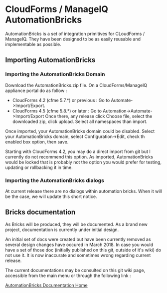 # CloudForms / ManageIQ AutomationBricks

AutomationBricks is a set of integration primitives for CLoudForms / ManageIQ.
They have been designed to be as easily reusable and implementable as possible.

## Importing AutomationBricks

### Importing the AutomationBricks Domain
Download the AutomationBricks.zip file.
On a CloudForms/ManageIQ appliance portal do as follow :
 * CloudForms 4.2 (cfme 5.7.\*) or previous : Go to Automate->Import/Export. 
 * CloudForms 4.5 (cfme 5.8.\*) or later : Go to Automation->Automate->Import/Export
Once there, any release click Choose file, select the downloaded zip, click upload.
Select all namespaces than import.

Once imported, your AutomationBricks domain could be disabled. Select your AutomationBricks domain, select Configuration->Edit, check th enabled box option, then save.

Starting with CloudForms 4.2, you may do a direct import from git but I currently do not recommend this option.
As imported, AutomationBricks would be locked that is probably not the option you would prefer for testing, updating or rollbacking it in time.

### Importing the AutomationBricks dialogs
At current release there are no dialogs within automation bricks. When it will be the case, we will update this short notice.

## Bricks documentation
As Bricks will be produced, they will be documented.
As a brand new project, documentation is currently under initial design.

An initial set of docs were created but have been currently removed as several design changes have occured in March 2018. In case you would have a set of those doc (initially published on this git, outside of it's wiki) do not use it. It is now inaccurate and sometimes wrong regarding current release.

The current documentations may be consulted on this git wiki page, accessible from the main menu or through the following link :

[AutomationBricks Documentation Home](https://github.com/bjgillet/CloudForms-Automation-Bricks/wiki/Home)
